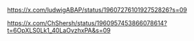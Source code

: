 https://x.com/ludwigABAP/status/1960727610192752826?s=09

https://x.com/ChShersh/status/1960957453866078614?t=6OpXLS0Lk1_40LaOvzhxPA&s=09